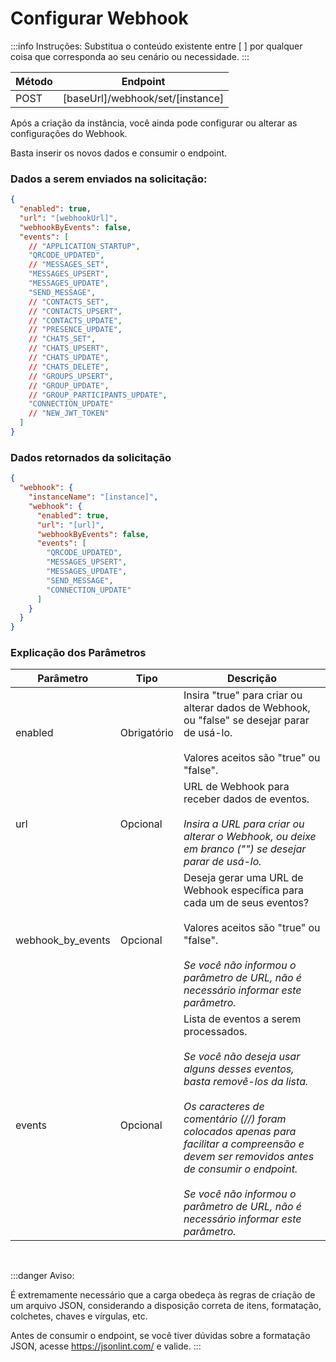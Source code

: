 # Configurar Webhook

:::info Instruções:
Substitua o conteúdo existente entre [  ] por qualquer coisa que corresponda ao seu cenário ou necessidade.
:::

| Método | Endpoint                             |
| ------ | ------------------------------------ |
| POST   | [baseUrl]/webhook/set/[instance] |

Após a criação da instância, você ainda pode configurar ou alterar as configurações do Webhook.

Basta inserir os novos dados e consumir o endpoint.

### Dados a serem enviados na solicitação:

```json title=Payload
{
  "enabled": true,
  "url": "[webhookUrl]",
  "webhookByEvents": false,
  "events": [
    // "APPLICATION_STARTUP",
    "QRCODE_UPDATED",
    // "MESSAGES_SET",
    "MESSAGES_UPSERT",
    "MESSAGES_UPDATE",
    "SEND_MESSAGE",
    // "CONTACTS_SET",
    // "CONTACTS_UPSERT",
    // "CONTACTS_UPDATE",
    // "PRESENCE_UPDATE",
    // "CHATS_SET",
    // "CHATS_UPSERT",
    // "CHATS_UPDATE",
    // "CHATS_DELETE",
    // "GROUPS_UPSERT",
    // "GROUP_UPDATE",
    // "GROUP_PARTICIPANTS_UPDATE",
    "CONNECTION_UPDATE"
    // "NEW_JWT_TOKEN"
  ]
}
```

### Dados retornados da solicitação
```json title=Result
{
  "webhook": {
    "instanceName": "[instance]",
    "webhook": {
      "enabled": true,
      "url": "[url]",
      "webhookByEvents": false,
      "events": [
        "QRCODE_UPDATED",
        "MESSAGES_UPSERT",
        "MESSAGES_UPDATE",
        "SEND_MESSAGE",
        "CONNECTION_UPDATE"
      ]
    }
  }
}
```

### Explicação dos Parâmetros

<!-- prettier-ignore -->
Parâmetro | Tipo | Descrição
--- | --- | ---
enabled | Obrigatório | Insira "true" para criar ou alterar dados de Webhook, ou "false" se desejar parar de usá-lo. <br /><br /> Valores aceitos são "true" ou "false".
url | Opcional | URL de Webhook para receber dados de eventos. <br /><br /> _Insira a URL para criar ou alterar o Webhook, ou deixe em branco ("") se desejar parar de usá-lo._
webhook_by_events | Opcional | Deseja gerar uma URL de Webhook específica para cada um de seus eventos? <br /><br /> Valores aceitos são "true" ou "false". <br /><br /> _Se você não informou o parâmetro de URL, não é necessário informar este parâmetro._
events | Opcional | Lista de eventos a serem processados. <br /><br /> _Se você não deseja usar alguns desses eventos, basta removê-los da lista. <br /><br /> Os caracteres de comentário (//) foram colocados apenas para facilitar a compreensão e devem ser removidos antes de consumir o endpoint. <br /><br /> Se você não informou o parâmetro de URL, não é necessário informar este parâmetro._

<br />

:::danger Aviso:

É extremamente necessário que a carga obedeça às regras de criação de um arquivo JSON, considerando a disposição correta de itens, formatação, colchetes, chaves e vírgulas, etc.

Antes de consumir o endpoint, se você tiver dúvidas sobre a formatação JSON, acesse https://jsonlint.com/ e valide.
:::

